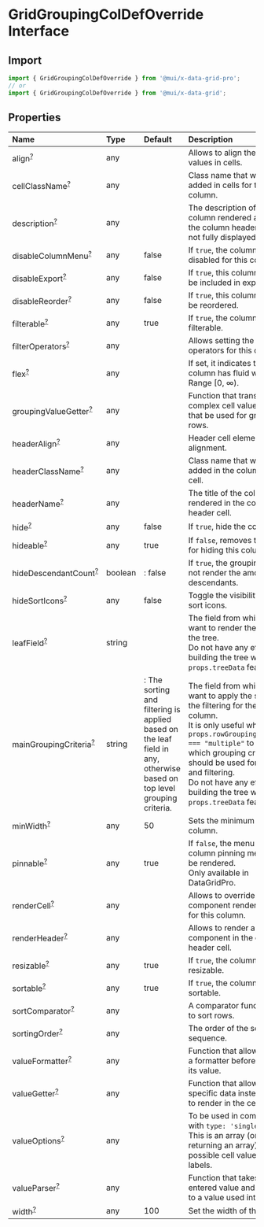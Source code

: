 # GridGroupingColDefOverride Interface

<p class="description"></p>

## Import

```js
import { GridGroupingColDefOverride } from '@mui/x-data-grid-pro';
// or
import { GridGroupingColDefOverride } from '@mui/x-data-grid';
```

## Properties

| Name                                                                                                   | Type                                   | Default                                                                                                                                                  | Description                                                                                                                                                                                                                                                                                                                             |
| :----------------------------------------------------------------------------------------------------- | :------------------------------------- | :------------------------------------------------------------------------------------------------------------------------------------------------------- | :-------------------------------------------------------------------------------------------------------------------------------------------------------------------------------------------------------------------------------------------------------------------------------------------------------------------------------------- |
| <span class="prop-name optional">align<sup><abbr title="optional">?</abbr></sup></span>                | <span class="prop-type">any</span>     |                                                                                                                                                          | Allows to align the column values in cells.                                                                                                                                                                                                                                                                                             |
| <span class="prop-name optional">cellClassName<sup><abbr title="optional">?</abbr></sup></span>        | <span class="prop-type">any</span>     |                                                                                                                                                          | Class name that will be added in cells for that column.                                                                                                                                                                                                                                                                                 |
| <span class="prop-name optional">description<sup><abbr title="optional">?</abbr></sup></span>          | <span class="prop-type">any</span>     |                                                                                                                                                          | The description of the column rendered as tooltip if the column header name is not fully displayed.                                                                                                                                                                                                                                     |
| <span class="prop-name optional">disableColumnMenu<sup><abbr title="optional">?</abbr></sup></span>    | <span class="prop-type">any</span>     | <span class="prop-default">false</span>                                                                                                                  | If `true`, the column menu is disabled for this column.                                                                                                                                                                                                                                                                                 |
| <span class="prop-name optional">disableExport<sup><abbr title="optional">?</abbr></sup></span>        | <span class="prop-type">any</span>     | <span class="prop-default">false</span>                                                                                                                  | If `true`, this column will not be included in exports.                                                                                                                                                                                                                                                                                 |
| <span class="prop-name optional">disableReorder<sup><abbr title="optional">?</abbr></sup></span>       | <span class="prop-type">any</span>     | <span class="prop-default">false</span>                                                                                                                  | If `true`, this column cannot be reordered.                                                                                                                                                                                                                                                                                             |
| <span class="prop-name optional">filterable<sup><abbr title="optional">?</abbr></sup></span>           | <span class="prop-type">any</span>     | <span class="prop-default">true</span>                                                                                                                   | If `true`, the column is filterable.                                                                                                                                                                                                                                                                                                    |
| <span class="prop-name optional">filterOperators<sup><abbr title="optional">?</abbr></sup></span>      | <span class="prop-type">any</span>     |                                                                                                                                                          | Allows setting the filter operators for this column.                                                                                                                                                                                                                                                                                    |
| <span class="prop-name optional">flex<sup><abbr title="optional">?</abbr></sup></span>                 | <span class="prop-type">any</span>     |                                                                                                                                                          | If set, it indicates that a column has fluid width. Range [0, ∞).                                                                                                                                                                                                                                                                       |
| <span class="prop-name optional">groupingValueGetter<sup><abbr title="optional">?</abbr></sup></span>  | <span class="prop-type">any</span>     |                                                                                                                                                          | Function that transforms a complex cell value into a key that be used for grouping the rows.                                                                                                                                                                                                                                            |
| <span class="prop-name optional">headerAlign<sup><abbr title="optional">?</abbr></sup></span>          | <span class="prop-type">any</span>     |                                                                                                                                                          | Header cell element alignment.                                                                                                                                                                                                                                                                                                          |
| <span class="prop-name optional">headerClassName<sup><abbr title="optional">?</abbr></sup></span>      | <span class="prop-type">any</span>     |                                                                                                                                                          | Class name that will be added in the column header cell.                                                                                                                                                                                                                                                                                |
| <span class="prop-name optional">headerName<sup><abbr title="optional">?</abbr></sup></span>           | <span class="prop-type">any</span>     |                                                                                                                                                          | The title of the column rendered in the column header cell.                                                                                                                                                                                                                                                                             |
| <span class="prop-name optional">hide<sup><abbr title="optional">?</abbr></sup></span>                 | <span class="prop-type">any</span>     | <span class="prop-default">false</span>                                                                                                                  | If `true`, hide the column.                                                                                                                                                                                                                                                                                                             |
| <span class="prop-name optional">hideable<sup><abbr title="optional">?</abbr></sup></span>             | <span class="prop-type">any</span>     | <span class="prop-default">true</span>                                                                                                                   | If `false`, removes the buttons for hiding this column.                                                                                                                                                                                                                                                                                 |
| <span class="prop-name optional">hideDescendantCount<sup><abbr title="optional">?</abbr></sup></span>  | <span class="prop-type">boolean</span> | <span class="prop-default">: false</span>                                                                                                                | If `true`, the grouping cells will not render the amount of descendants.                                                                                                                                                                                                                                                                |
| <span class="prop-name optional">hideSortIcons<sup><abbr title="optional">?</abbr></sup></span>        | <span class="prop-type">any</span>     | <span class="prop-default">false</span>                                                                                                                  | Toggle the visibility of the sort icons.                                                                                                                                                                                                                                                                                                |
| <span class="prop-name optional">leafField<sup><abbr title="optional">?</abbr></sup></span>            | <span class="prop-type">string</span>  |                                                                                                                                                          | The field from which we want to render the leaves of the tree.<br />Do not have any effect when building the tree with the `props.treeData` feature.                                                                                                                                                                                    |
| <span class="prop-name optional">mainGroupingCriteria<sup><abbr title="optional">?</abbr></sup></span> | <span class="prop-type">string</span>  | <span class="prop-default">: The sorting and filtering is applied based on the leaf field in any, otherwise based on top level grouping criteria.</span> | The field from which we want to apply the sorting and the filtering for the grouping column.<br />It is only useful when `props.rowGroupingColumnMode === "multiple"` to decide which grouping criteria should be used for sorting and filtering.<br />Do not have any effect when building the tree with the `props.treeData` feature. |
| <span class="prop-name optional">minWidth<sup><abbr title="optional">?</abbr></sup></span>             | <span class="prop-type">any</span>     | <span class="prop-default">50</span>                                                                                                                     | Sets the minimum width of a column.                                                                                                                                                                                                                                                                                                     |
| <span class="prop-name optional">pinnable<sup><abbr title="optional">?</abbr></sup></span>             | <span class="prop-type">any</span>     | <span class="prop-default">true</span>                                                                                                                   | If `false`, the menu items for column pinning menu will not be rendered.<br />Only available in DataGridPro.                                                                                                                                                                                                                            |
| <span class="prop-name optional">renderCell<sup><abbr title="optional">?</abbr></sup></span>           | <span class="prop-type">any</span>     |                                                                                                                                                          | Allows to override the component rendered as cell for this column.                                                                                                                                                                                                                                                                      |
| <span class="prop-name optional">renderHeader<sup><abbr title="optional">?</abbr></sup></span>         | <span class="prop-type">any</span>     |                                                                                                                                                          | Allows to render a component in the column header cell.                                                                                                                                                                                                                                                                                 |
| <span class="prop-name optional">resizable<sup><abbr title="optional">?</abbr></sup></span>            | <span class="prop-type">any</span>     | <span class="prop-default">true</span>                                                                                                                   | If `true`, the column is resizable.                                                                                                                                                                                                                                                                                                     |
| <span class="prop-name optional">sortable<sup><abbr title="optional">?</abbr></sup></span>             | <span class="prop-type">any</span>     | <span class="prop-default">true</span>                                                                                                                   | If `true`, the column is sortable.                                                                                                                                                                                                                                                                                                      |
| <span class="prop-name optional">sortComparator<sup><abbr title="optional">?</abbr></sup></span>       | <span class="prop-type">any</span>     |                                                                                                                                                          | A comparator function used to sort rows.                                                                                                                                                                                                                                                                                                |
| <span class="prop-name optional">sortingOrder<sup><abbr title="optional">?</abbr></sup></span>         | <span class="prop-type">any</span>     |                                                                                                                                                          | The order of the sorting sequence.                                                                                                                                                                                                                                                                                                      |
| <span class="prop-name optional">valueFormatter<sup><abbr title="optional">?</abbr></sup></span>       | <span class="prop-type">any</span>     |                                                                                                                                                          | Function that allows to apply a formatter before rendering its value.                                                                                                                                                                                                                                                                   |
| <span class="prop-name optional">valueGetter<sup><abbr title="optional">?</abbr></sup></span>          | <span class="prop-type">any</span>     |                                                                                                                                                          | Function that allows to get a specific data instead of field to render in the cell.                                                                                                                                                                                                                                                     |
| <span class="prop-name optional">valueOptions<sup><abbr title="optional">?</abbr></sup></span>         | <span class="prop-type">any</span>     |                                                                                                                                                          | To be used in combination with `type: 'singleSelect'`. This is an array (or a function returning an array) of the possible cell values and labels.                                                                                                                                                                                      |
| <span class="prop-name optional">valueParser<sup><abbr title="optional">?</abbr></sup></span>          | <span class="prop-type">any</span>     |                                                                                                                                                          | Function that takes the user-entered value and converts it to a value used internally.                                                                                                                                                                                                                                                  |
| <span class="prop-name optional">width<sup><abbr title="optional">?</abbr></sup></span>                | <span class="prop-type">any</span>     | <span class="prop-default">100</span>                                                                                                                    | Set the width of the column.                                                                                                                                                                                                                                                                                                            |

